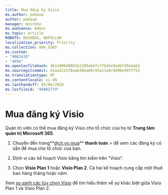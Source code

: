 ```yaml
---
title: Mua đăng ký Visio
ms.author: pebaum
author: pebaum
manager: mnirkhe
ms.audience: Admin
ms.topic: article
ROBOTS: NOINDEX, NOFOLLOW
localization_priority: Priority
ms.collection: Adm_O365
ms.custom:
- "9002419"
- "4694"
ms.openlocfilehash: db2a906d9881b2209abbfcffb45e9edbfd9e4ab1
ms.sourcegitcommit: d1aad215f8aa636ba89c93a13a0c9d90e997f752
ms.translationtype: MT
ms.contentlocale: vi-VN
ms.lasthandoff: 05/06/2020
ms.locfileid: "44062774"
---
```

# <a name="purchase-visio-subscription"></a>Mua đăng ký Visio

Quản trị viên có thể mua đăng ký Visio cho tổ chức của họ từ **Trung tâm quản trị Microsoft 365**.

1. Chuyển đến trang**[dịch vụ mua](https://go.microsoft.com/fwlink/p/?linkid=868433)** **thanh toán** > để xem các đăng ký có sẵn để mua cho tổ chức của bạn.

2. Định vị các kế hoạch Visio bằng tìm kiếm trên "Visio".

3. Chọn **Visio Plan 1** hoặc **Visio Plan 2**. Cả hai kế hoạch cung cấp một thuê bao hàng tháng hoặc năm.

Xem [so sánh các tùy chọn Visio](https://products.office.com/Visio/microsoft-visio-plans-and-pricing-compare-visio-options) để tìm hiểu thêm về sự khác biệt giữa Visio Plan 1 và Visio Plan 2.
